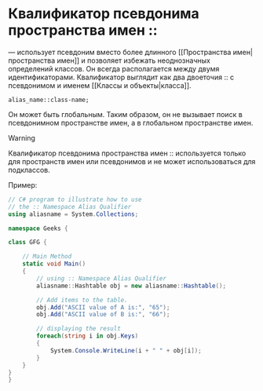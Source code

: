 # **Квалификатор псевдонима пространства имен ::**
— использует псевдоним вместо более длинного [[Пространства имен|пространства имен]] и позволяет избежать неоднозначных определений классов. Он всегда располагается между двумя идентификаторами. Квалификатор выглядит как два двоеточия :: с псевдонимом и именем [[Классы и объекты|класса]]. 

`alias_name::class-name;`

Он может быть глобальным. Таким образом, он не вызывает поиск в псевдонимном пространстве имен, а в глобальном пространстве имен.

> [!warning]
> Квалификатор псевдонима пространства имен :: используется только для пространств имен или псевдонимов и не может использоваться для подклассов.

Пример:

```cs
// C# program to illustrate how to use
// the :: Namespace Alias Qualifier
using aliasname = System.Collections;

namespace Geeks {

class GFG {

    // Main Method
    static void Main()
    {
        // using :: Namespace Alias Qualifier
        aliasname::Hashtable obj = new aliasname::Hashtable();

        // Add items to the table.
        obj.Add("ASCII value of A is:", "65");
        obj.Add("ASCII value of B is:", "66");

        // displaying the result
        foreach(string i in obj.Keys)
        {
            System.Console.WriteLine(i + " " + obj[i]);
        }
    }
}
}
```
